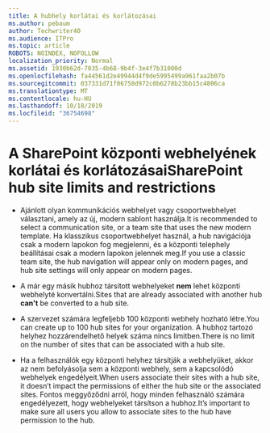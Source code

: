 ```yaml
---
title: A hubhely korlátai és korlátozásai
ms.author: pebaum
author: Techwriter40
ms.audience: ITPro
ms.topic: article
ROBOTS: NOINDEX, NOFOLLOW
localization_priority: Normal
ms.assetid: 1930b62d-7035-4b68-9b4f-3e4f7b31000d
ms.openlocfilehash: fa44561d2e49944d4f9de5995499a961faa2b07b
ms.sourcegitcommit: 037331d71f06750d972c0b6278b23bb15c4806ca
ms.translationtype: MT
ms.contentlocale: hu-HU
ms.lasthandoff: 10/18/2019
ms.locfileid: "36754698"
---
```

# <a name="sharepoint-hub-site-limits-and-restrictions"></a><span data-ttu-id="d7553-102">A SharePoint központi webhelyének korlátai és korlátozásai</span><span class="sxs-lookup"><span data-stu-id="d7553-102">SharePoint hub site limits and restrictions</span></span>

- <span data-ttu-id="d7553-103">Ajánlott olyan kommunikációs webhelyet vagy csoportwebhelyet választani, amely az új, modern sablont használja.</span><span class="sxs-lookup"><span data-stu-id="d7553-103">It is recommended to select a communication site, or a team site that uses the new modern template.</span></span> <span data-ttu-id="d7553-104">Ha klasszikus csoportwebhelyet használ, a hub navigációja csak a modern lapokon fog megjelenni, és a központi telephely beállításai csak a modern lapokon jelennek meg.</span><span class="sxs-lookup"><span data-stu-id="d7553-104">If you use a classic team site, the hub navigation will appear only on modern pages, and hub site settings will only appear on modern pages.</span></span>

- <span data-ttu-id="d7553-105">A már egy másik hubhoz társított webhelyeket **nem** lehet központi webhelyté konvertálni.</span><span class="sxs-lookup"><span data-stu-id="d7553-105">Sites that are already associated with another hub **can't** be converted to a hub site.</span></span>

- <span data-ttu-id="d7553-106">A szervezet számára legfeljebb 100 központi webhely hozható létre.</span><span class="sxs-lookup"><span data-stu-id="d7553-106">You can create up to 100 hub sites for your organization.</span></span> <span data-ttu-id="d7553-107">A hubhoz tartozó helyhez hozzárendelhető helyek száma nincs limitben.</span><span class="sxs-lookup"><span data-stu-id="d7553-107">There is no limit on the number of sites that can be associated with a hub site.</span></span>

- <span data-ttu-id="d7553-108">Ha a felhasználók egy központi helyhez társítják a webhelyüket, akkor az nem befolyásolja sem a központi webhely, sem a kapcsolódó webhelyek engedélyeit.</span><span class="sxs-lookup"><span data-stu-id="d7553-108">When users associate their sites with a hub site, it doesn’t impact the permissions of either the hub site or the associated sites.</span></span> <span data-ttu-id="d7553-109">Fontos meggyőződni arról, hogy minden felhasználó számára engedélyezett, hogy webhelyeket társítson a hubhoz.</span><span class="sxs-lookup"><span data-stu-id="d7553-109">It’s important to make sure all users you allow to associate sites to the hub have permission to the hub.</span></span>

